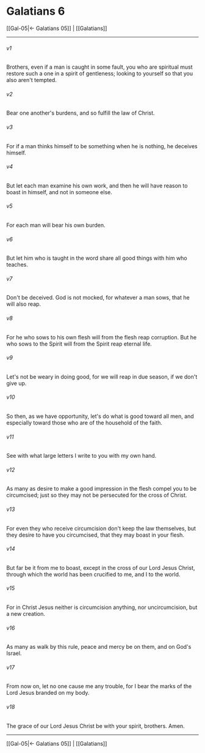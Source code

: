 # Galatians 6

[[Gal-05|← Galatians 05]] | [[Galatians]]
***



###### v1 
Brothers, even if a man is caught in some fault, you who are spiritual must restore such a one in a spirit of gentleness; looking to yourself so that you also aren't tempted. 

###### v2 
Bear one another's burdens, and so fulfill the law of Christ. 

###### v3 
For if a man thinks himself to be something when he is nothing, he deceives himself. 

###### v4 
But let each man examine his own work, and then he will have reason to boast in himself, and not in someone else. 

###### v5 
For each man will bear his own burden. 

###### v6 
But let him who is taught in the word share all good things with him who teaches. 

###### v7 
Don't be deceived. God is not mocked, for whatever a man sows, that he will also reap. 

###### v8 
For he who sows to his own flesh will from the flesh reap corruption. But he who sows to the Spirit will from the Spirit reap eternal life. 

###### v9 
Let's not be weary in doing good, for we will reap in due season, if we don't give up. 

###### v10 
So then, as we have opportunity, let's do what is good toward all men, and especially toward those who are of the household of the faith. 

###### v11 
See with what large letters I write to you with my own hand. 

###### v12 
As many as desire to make a good impression in the flesh compel you to be circumcised; just so they may not be persecuted for the cross of Christ. 

###### v13 
For even they who receive circumcision don't keep the law themselves, but they desire to have you circumcised, that they may boast in your flesh. 

###### v14 
But far be it from me to boast, except in the cross of our Lord Jesus Christ, through which the world has been crucified to me, and I to the world. 

###### v15 
For in Christ Jesus neither is circumcision anything, nor uncircumcision, but a new creation. 

###### v16 
As many as walk by this rule, peace and mercy be on them, and on God's Israel. 

###### v17 
From now on, let no one cause me any trouble, for I bear the marks of the Lord Jesus branded on my body. 

###### v18 
The grace of our Lord Jesus Christ be with your spirit, brothers. Amen.

***
[[Gal-05|← Galatians 05]] | [[Galatians]]
